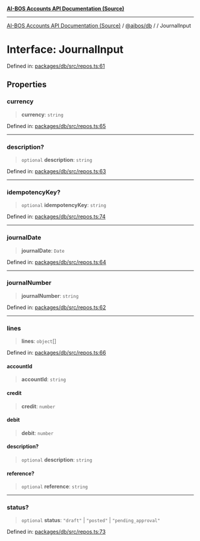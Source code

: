 [**AI-BOS Accounts API Documentation (Source)**](../../../README.md)

***

[AI-BOS Accounts API Documentation (Source)](../../../README.md) / [@aibos/db](../README.md) / [](../README.md) / JournalInput

# Interface: JournalInput

Defined in: [packages/db/src/repos.ts:61](https://github.com/pohlai88/accounts/blob/48103fb36d28b2b9bfb33472b6de2f719773cde9/packages/db/src/repos.ts#L61)

## Properties

### currency

> **currency**: `string`

Defined in: [packages/db/src/repos.ts:65](https://github.com/pohlai88/accounts/blob/48103fb36d28b2b9bfb33472b6de2f719773cde9/packages/db/src/repos.ts#L65)

***

### description?

> `optional` **description**: `string`

Defined in: [packages/db/src/repos.ts:63](https://github.com/pohlai88/accounts/blob/48103fb36d28b2b9bfb33472b6de2f719773cde9/packages/db/src/repos.ts#L63)

***

### idempotencyKey?

> `optional` **idempotencyKey**: `string`

Defined in: [packages/db/src/repos.ts:74](https://github.com/pohlai88/accounts/blob/48103fb36d28b2b9bfb33472b6de2f719773cde9/packages/db/src/repos.ts#L74)

***

### journalDate

> **journalDate**: `Date`

Defined in: [packages/db/src/repos.ts:64](https://github.com/pohlai88/accounts/blob/48103fb36d28b2b9bfb33472b6de2f719773cde9/packages/db/src/repos.ts#L64)

***

### journalNumber

> **journalNumber**: `string`

Defined in: [packages/db/src/repos.ts:62](https://github.com/pohlai88/accounts/blob/48103fb36d28b2b9bfb33472b6de2f719773cde9/packages/db/src/repos.ts#L62)

***

### lines

> **lines**: `object`[]

Defined in: [packages/db/src/repos.ts:66](https://github.com/pohlai88/accounts/blob/48103fb36d28b2b9bfb33472b6de2f719773cde9/packages/db/src/repos.ts#L66)

#### accountId

> **accountId**: `string`

#### credit

> **credit**: `number`

#### debit

> **debit**: `number`

#### description?

> `optional` **description**: `string`

#### reference?

> `optional` **reference**: `string`

***

### status?

> `optional` **status**: `"draft"` \| `"posted"` \| `"pending_approval"`

Defined in: [packages/db/src/repos.ts:73](https://github.com/pohlai88/accounts/blob/48103fb36d28b2b9bfb33472b6de2f719773cde9/packages/db/src/repos.ts#L73)
